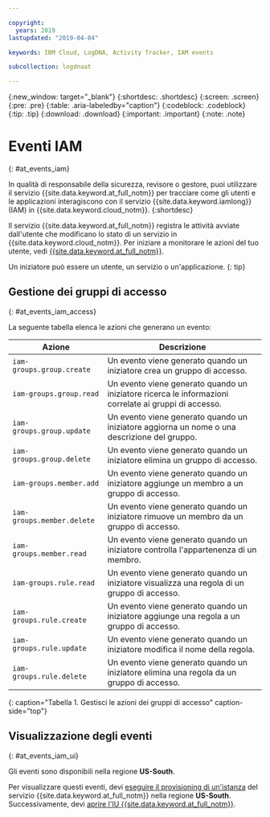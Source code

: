 ```yaml
---

copyright:
  years: 2019
lastupdated: "2019-04-04"

keywords: IBM Cloud, LogDNA, Activity Tracker, IAM events

subcollection: logdnaat

---
```


{:new_window: target="_blank"}
{:shortdesc: .shortdesc}
{:screen: .screen}
{:pre: .pre}
{:table: .aria-labeledby="caption"}
{:codeblock: .codeblock}
{:tip: .tip}
{:download: .download}
{:important: .important}
{:note: .note}


# Eventi IAM
{: #at_events_iam}

In qualità di responsabile della sicurezza, revisore o gestore, puoi utilizzare il servizio {{site.data.keyword.at_full_notm}} per tracciare come gli utenti e le applicazioni interagiscono con il servizio {{site.data.keyword.iamlong}} (IAM) in {{site.data.keyword.cloud_notm}}.
{:shortdesc}

Il servizio {{site.data.keyword.at_full_notm}} registra le attività avviate dall'utente che modificano lo stato di un servizio in {{site.data.keyword.cloud_notm}}. Per iniziare a monitorare le azioni del tuo utente, vedi [{{site.data.keyword.at_full_notm}}](/docs/services/Activity-Tracker-with-LogDNA?topic=logdnaat-getting-started#getting-started).  

Un iniziatore può essere un utente, un servizio o un'applicazione.
{: tip}

## Gestione dei gruppi di accesso 
{: #at_events_iam_access}

La seguente tabella elenca le azioni che generano un evento: 

| Azione |Descrizione     |
|----------|---------|
| `iam-groups.group.create`   | Un evento viene generato quando un iniziatore crea un gruppo di accesso. | 
| `iam-groups.group.read`     | Un evento viene generato quando un iniziatore ricerca le informazioni correlate ai gruppi di accesso. |
| `iam-groups.group.update`   | Un evento viene generato quando un iniziatore aggiorna un nome o una descrizione del gruppo. |
| `iam-groups.group.delete`   | Un evento viene generato quando un iniziatore elimina un gruppo di accesso. |
| `iam-groups.member.add`     | Un evento viene generato quando un iniziatore aggiunge un membro a un gruppo di accesso. |
| `iam-groups.member.delete`  | Un evento viene generato quando un iniziatore rimuove un membro da un gruppo di accesso. |
| `iam-groups.member.read`    | Un evento viene generato quando un iniziatore controlla l'appartenenza di un membro. |
| `iam-groups.rule.read`      | Un evento viene generato quando un iniziatore visualizza una regola di un gruppo di accesso. |
| `iam-groups.rule.create`    | Un evento viene generato quando un iniziatore aggiunge una regola a un gruppo di accesso. |
| `iam-groups.rule.update`    | Un evento viene generato quando un iniziatore modifica il nome della regola. |
| `iam-groups.rule.delete`    | Un evento viene generato quando un iniziatore elimina una regola da un gruppo di accesso. |
{: caption="Tabella 1. Gestisci le azioni dei gruppi di accesso" caption-side="top"} 




## Visualizzazione degli eventi
{: #at_events_iam_ui}

Gli eventi sono disponibili nella regione **US-South**. 

Per visualizzare questi eventi, devi [ eseguire il provisioning di un'istanza](/docs/services/Activity-Tracker-with-LogDNA?topic=logdnaat-provision#provision) del servizio {{site.data.keyword.at_full_notm}} nella regione **US-South**. Successivamente, devi [aprire l'IU {{site.data.keyword.at_full_notm}}](/docs/services/Activity-Tracker-with-LogDNA?topic=logdnaat-launch#launch_step2). 


